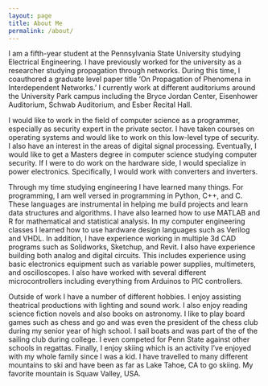 ```yaml
---
layout: page
title: About Me
permalink: /about/
---
```


I am a fifth-year student at the Pennsylvania State University studying Electrical Engineering. I have previously worked for the university as a researcher studying propagation through networks. During this time, I coauthored a graduate level paper title ‘On Propagation of Phenomena in Interdependent Networks.’ I currently work at different auditoriums around the University Park campus including the Bryce Jordan Center, Eisenhower Auditorium, Schwab Auditorium, and Esber Recital Hall.


I would like to work in the field of computer science as a programmer, especially as security expert in the private sector. I have taken courses on operating systems and would like to work on this low-level type of security. I also have an interest in the areas of digital signal processing. Eventually, I would like to get a Masters degree in computer science studying computer security. If I were to do work on the hardware side, I would specialize in power electronics. Specifically, I would work with converters and inverters.


Through my time studying engineering I have learned many things. For programming, I am well versed in programming in Python, C++, and C. These languages are instrumental in helping me build projects and learn data structures and algorithms. I have also learned how to use MATLAB and R for mathematical and statistical analysis. In my computer engineering classes I learned how to use hardware design languages such as Verilog and VHDL. In addition, I have experience working in multiple 3d CAD programs such as Solidworks, Sketchup, and Revit. I also have experience building both analog and digital circuits. This includes experience using basic electronics equipment such as variable power supplies, multimeters, and oscilloscopes. I also have worked with several different microcontrollers including everything from Arduinos to PIC controllers.


Outside of work I have a number of different hobbies. I enjoy assisting theatrical productions with lighting and sound work. I also enjoy reading science fiction novels and also books on astronomy. I like to play board games such as chess and go and was even the president of the chess club during my senior year of high school. I sail boats and was part of the of the sailing club during college. I even competed for Penn State against other schools in regattas. Finally, I enjoy skiing which is an activity I’ve enjoyed with my whole family since I was a kid. I have travelled to many different mountains to ski and have been as far as Lake Tahoe, CA to go skiing. My favorite mountain is Squaw Valley, USA.
